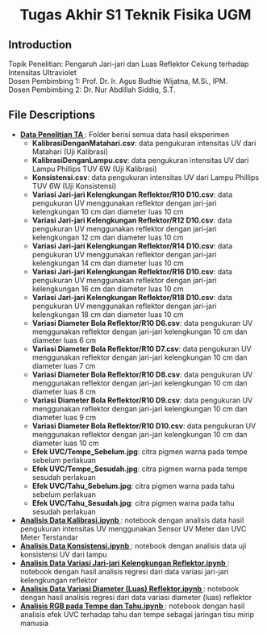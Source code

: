 <h1 align='center'>Tugas Akhir S1 Teknik Fisika UGM</h1>

## Introduction

Topik Penelitian: Pengaruh Jari-jari dan Luas Reflektor Cekung terhadap Intensitas Ultraviolet <br>
Dosen Pembimbing 1: Prof. Dr. Ir. Agus Budhie Wijatna, M.Si., IPM. <br>
Dosen Pembimbing 2: Dr. Nur Abdillah Siddiq, S.T. <br>

## File Descriptions
    
* <strong>[ Data Penelitian TA ](https://github.com/RizqiSeijuuro/Tugas-Akhir-S1/tree/main/Data%20Penelitian%20TA)</strong>: Folder berisi semua data hasil eksperimen
    * <strong>KalibrasiDenganMatahari.csv</strong>: data pengukuran intensitas UV dari Matahari (Uji Kalibrasi)
    * <strong>KalibrasiDenganLampu.csv</strong>: data pengukuran intensitas UV dari Lampu Phillips TUV 6W (Uji Kalibrasi)
    * <strong>Konsistensi.csv</strong>: data pengukuran intensitas UV dari Lampu Phillips TUV 6W (Uji Konsistensi)
    * <strong>Variasi Jari-jari Kelengkungan Reflektor/R10 D10.csv</strong>: data pengukuran UV menggunakan reflektor dengan jari-jari kelengkungan 10 cm dan diameter luas 10 cm
    * <strong>Variasi Jari-jari Kelengkungan Reflektor/R12 D10.csv</strong>: data pengukuran UV menggunakan reflektor dengan jari-jari kelengkungan 12 cm dan diameter luas 10 cm
    * <strong>Variasi Jari-jari Kelengkungan Reflektor/R14 D10.csv</strong>: data pengukuran UV menggunakan reflektor dengan jari-jari kelengkungan 14 cm dan diameter luas 10 cm
    * <strong>Variasi Jari-jari Kelengkungan Reflektor/R16 D10.csv</strong>: data pengukuran UV menggunakan reflektor dengan jari-jari kelengkungan 16 cm dan diameter luas 10 cm
    * <strong>Variasi Jari-jari Kelengkungan Reflektor/R18 D10.csv</strong>: data pengukuran UV menggunakan reflektor dengan jari-jari kelengkungan 18 cm dan diameter luas 10 cm
    * <strong>Variasi Diameter Bola Reflektor/R10 D6.csv</strong>: data pengukuran UV menggunakan reflektor dengan jari-jari kelengkungan 10 cm dan diameter luas 6 cm
    * <strong>Variasi Diameter Bola Reflektor/R10 D7.csv</strong>: data pengukuran UV menggunakan reflektor dengan jari-jari kelengkungan 10 cm dan diameter luas 7 cm
    * <strong>Variasi Diameter Bola Reflektor/R10 D8.csv</strong>: data pengukuran UV menggunakan reflektor dengan jari-jari kelengkungan 10 cm dan diameter luas 8 cm
    * <strong>Variasi Diameter Bola Reflektor/R10 D9.csv</strong>: data pengukuran UV menggunakan reflektor dengan jari-jari kelengkungan 10 cm dan diameter luas 9 cm
    * <strong>Variasi Diameter Bola Reflektor/R10 D10.csv</strong>: data pengukuran UV menggunakan reflektor dengan jari-jari kelengkungan 10 cm dan diameter luas 10 cm
    * <strong>Efek UVC/Tempe_Sebelum.jpg</strong>: citra pigmen warna pada tempe sebelum perlakuan
    * <strong>Efek UVC/Tempe_Sesudah.jpg</strong>: citra pigmen warna pada tempe sesudah perlakuan
    * <strong>Efek UVC/Tahu_Sebelum.jpg</strong>: citra pigmen warna pada tahu sebelum perlakuan
    * <strong>Efek UVC/Tahu_Sesudah.jpg</strong>: citra pigmen warna pada tahu sesudah perlakuan
* <strong>[ Analisis Data Kalibrasi.ipynb ](https://github.com/RizqiSeijuuro/Tugas-Akhir-S1/blob/main/Analisis%20Data%20Kalibrasi.ipynb)</strong>: notebook dengan analisis data hasil pengukuran intensitas UV menggunakan Sensor UV Meter dan UVC Meter Terstandar
* <strong>[ Analisis Data Konsistensi.ipynb ](https://github.com/RizqiSeijuuro/Tugas-Akhir-S1/blob/main/Analisis%20Data%20Konsistensi.ipynb)</strong>: notebook dengan analisis data uji konsistensi UV dari lampu
* <strong>[ Analisis Data Variasi Jari-jari Kelengkungan Reflektor.ipynb ](https://github.com/RizqiSeijuuro/Tugas-Akhir-S1/blob/main/Analisis%20Data%20Variasi%20Jari-jari%20Kelengkungan%20Reflektor.ipynb)</strong>: notebook dengan hasil analisis regresi dari data variasi jari-jari kelengkungan reflektor
* <strong>[ Analisis Data Variasi Diameter (Luas) Reflektor.ipynb ](https://github.com/RizqiSeijuuro/Tugas-Akhir-S1/blob/main/Analisis%20Data%20Variasi%20Diameter%20(Luas)%20Reflektor.ipynb)</strong>: notebook dengan hasil analisis regresi dari data variasi diameter (luas) reflektor
* <strong>[ Analisis RGB pada Tempe dan Tahu.ipynb ](https://github.com/RizqiSeijuuro/Tugas-Akhir-S1/blob/main/Analisis%20RGB%20pada%20Tempe%20dan%20Tahu.ipynb)</strong>: notebook dengan hasil analisis efek UVC terhadap tahu dan tempe sebagai jaringan tisu mirip manusia
</details>
